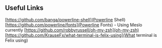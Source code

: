 ## Useful Links

[https://github.com/banga/powerline-shell](Powerline Shell)
[https://github.com/powerline/fonts](Powerline Fonts) - Using Meslo currently
[https://github.com/robbyrussell/oh-my-zsh](oh-my-zsh)
[https://github.com/KrauseFx/what-terminal-is-felix-using](What terminal is Felix using)